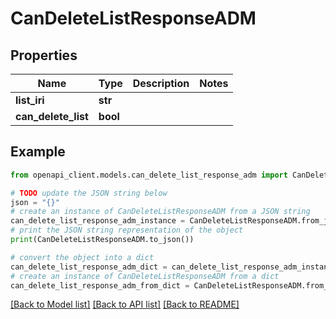 # CanDeleteListResponseADM


## Properties

Name | Type | Description | Notes
------------ | ------------- | ------------- | -------------
**list_iri** | **str** |  | 
**can_delete_list** | **bool** |  | 

## Example

```python
from openapi_client.models.can_delete_list_response_adm import CanDeleteListResponseADM

# TODO update the JSON string below
json = "{}"
# create an instance of CanDeleteListResponseADM from a JSON string
can_delete_list_response_adm_instance = CanDeleteListResponseADM.from_json(json)
# print the JSON string representation of the object
print(CanDeleteListResponseADM.to_json())

# convert the object into a dict
can_delete_list_response_adm_dict = can_delete_list_response_adm_instance.to_dict()
# create an instance of CanDeleteListResponseADM from a dict
can_delete_list_response_adm_from_dict = CanDeleteListResponseADM.from_dict(can_delete_list_response_adm_dict)
```
[[Back to Model list]](../README.md#documentation-for-models) [[Back to API list]](../README.md#documentation-for-api-endpoints) [[Back to README]](../README.md)


